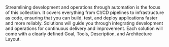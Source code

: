Streamlining development and operations through automation is the focus of this collection. 
It covers everything from CI/CD pipelines to infrastructure as code, ensuring that you can build, test, and deploy applications faster and more reliably. 
Solutions will guide you through integrating development and operations for continuous delivery and improvement. 
Each solution will come with a clearly defined Goal, Tools, Description, and Architecture Layout.
